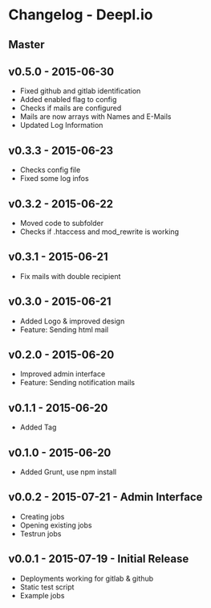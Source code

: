 # Changelog - Deepl.io

## Master


## v0.5.0 - 2015-06-30

* Fixed github and gitlab identification
* Added enabled flag to config
* Checks if mails are configured
* Mails are now arrays with Names and E-Mails
* Updated Log Information

## v0.3.3 - 2015-06-23

* Checks config file
* Fixed some log infos

## v0.3.2 - 2015-06-22

* Moved code to subfolder
* Checks if .htaccess and mod_rewrite is working

## v0.3.1 - 2015-06-21

* Fix mails with double recipient

## v0.3.0 - 2015-06-21

* Added Logo & improved design
* Feature: Sending html mail

## v0.2.0 - 2015-06-20

* Improved admin interface
* Feature: Sending notification mails

## v0.1.1 - 2015-06-20

* Added Tag

## v0.1.0 - 2015-06-20

* Added Grunt, use npm install

## v0.0.2 - 2015-07-21 - Admin Interface

* Creating jobs
* Opening existing jobs
* Testrun jobs

## v0.0.1 - 2015-07-19 - Initial Release

* Deployments working for gitlab & github
* Static test script
* Example jobs